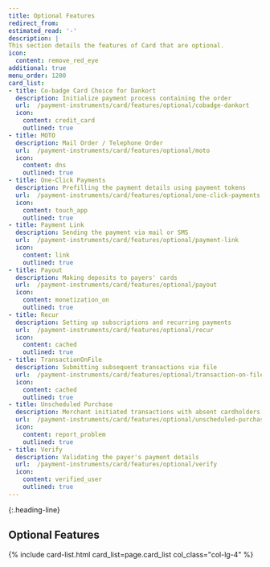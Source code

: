 ```yaml
---
title: Optional Features
redirect_from:
estimated_read: '-'
description: |
This section details the features of Card that are optional.
icon:
  content: remove_red_eye
additional: true
menu_order: 1200
card_list:
- title: Co-badge Card Choice for Dankort
  description: Initialize payment process containing the order
  url:  /payment-instruments/card/features/optional/cobadge-dankort
  icon:
    content: credit_card
    outlined: true
- title: MOTO
  description: Mail Order / Telephone Order
  url:  /payment-instruments/card/features/optional/moto
  icon:
    content: dns
    outlined: true
- title: One-Click Payments
  description: Prefilling the payment details using payment tokens
  url:  /payment-instruments/card/features/optional/one-click-payments
  icon:
    content: touch_app
    outlined: true
- title: Payment Link
  description: Sending the payment via mail or SMS
  url:  /payment-instruments/card/features/optional/payment-link
  icon:
    content: link
    outlined: true
- title: Payout
  description: Making deposits to payers' cards
  url:  /payment-instruments/card/features/optional/payout
  icon:
    content: monetization_on
    outlined: true
- title: Recur
  description: Setting up subscriptions and recurring payments
  url:  /payment-instruments/card/features/optional/recur
  icon:
    content: cached
    outlined: true
- title: TransactionOnFile
  description: Submitting subsequent transactions via file
  url:  /payment-instruments/card/features/optional/transaction-on-file
  icon:
    content: cached
    outlined: true
- title: Unscheduled Purchase
  description: Merchant initiated transactions with absent cardholders
  url:  /payment-instruments/card/features/optional/unscheduled-purchase
  icon:
    content: report_problem
    outlined: true
- title: Verify
  description: Validating the payer's payment details
  url:  /payment-instruments/card/features/optional/verify
  icon:
    content: verified_user
    outlined: true
---
```

{:.heading-line}

## Optional Features

{% include card-list.html card_list=page.card_list
    col_class="col-lg-4" %}
